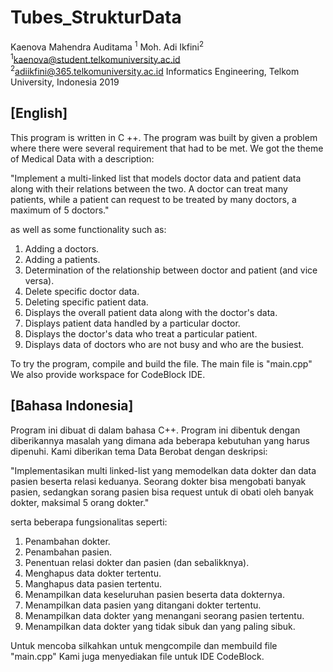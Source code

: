 
# Tubes_StrukturData
Kaenova Mahendra Auditama <sup>1</sup>
Moh. Adi Ikfini<sup>2</sup>
<sup>1</sup>kaenova@student.telkomuniversity.ac.id
<sup>2</sup>adiikfini@365.telkomuniversity.ac.id
Informatics Engineering, Telkom University, Indonesia
2019

## [English]

This program is written in C ++. The program was built by given a problem where there were several requirement that had to be met. We got the theme of Medical Data with a description:

"Implement a multi-linked list that models doctor data and patient data along with their relations between the two. A doctor can treat many patients, while a patient can request to be treated by many doctors, a maximum of 5 doctors."

as well as some functionality such as:
 1. Adding a doctors.
 2. Adding a patients.
 3. Determination of the relationship between doctor and patient (and vice versa).
 4. Delete specific doctor data.
 5. Deleting specific patient data.
 6. Displays the overall patient data along with the doctor's data.
 7. Displays patient data handled by a particular doctor.
 8. Displays the doctor's data who treat a particular patient.
 9. Displays data of doctors who are not busy and who are the busiest.

To try the program, compile and build the file. The main file is "main.cpp"
We also provide workspace for CodeBlock IDE.

## [Bahasa Indonesia]
Program ini dibuat di dalam bahasa C++. Program ini dibentuk dengan diberikannya masalah yang dimana ada beberapa kebutuhan yang harus dipenuhi. Kami diberikan tema Data Berobat dengan deskripsi:

"Implementasikan multi linked-list yang memodelkan data dokter dan data pasien beserta relasi keduanya. Seorang dokter bisa mengobati banyak pasien, sedangkan sorang pasien bisa request untuk di obati oleh banyak dokter, maksimal 5 orang dokter."

serta beberapa fungsionalitas seperti: 
 1. Penambahan dokter.
 2. Penambahan pasien.
 3. Penentuan relasi dokter dan pasien (dan sebalikknya).
 4. Menghapus data dokter tertentu.
 5. Manghapus data pasien tertentu.
 6. Menampilkan data keseluruhan pasien beserta data dokternya.
 7. Menampilkan data pasien yang ditangani dokter tertentu.
 8. Menampilkan data dokter yang menangani seorang pasien tertentu.
 9. Menampilkan data dokter yang tidak sibuk dan yang paling sibuk.

Untuk mencoba silkahkan untuk mengcompile dan membuild file "main.cpp"
Kami juga menyediakan file untuk IDE CodeBlock.
